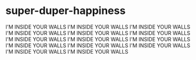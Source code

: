 # super-duper-happiness
I'M INSIDE YOUR WALLS I'M INSIDE YOUR WALLS I'M INSIDE YOUR WALLS I'M INSIDE YOUR WALLS I'M INSIDE YOUR WALLS I'M INSIDE YOUR WALLS I'M INSIDE YOUR WALLS I'M INSIDE YOUR WALLS I'M INSIDE YOUR WALLS I'M INSIDE YOUR WALLS I'M INSIDE YOUR WALLS I'M INSIDE YOUR WALLS I'M INSIDE YOUR WALLS I'M INSIDE YOUR WALLS 
